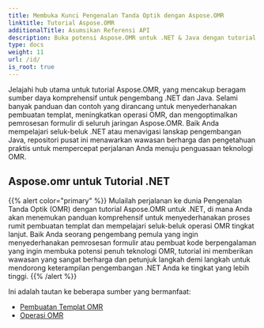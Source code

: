 ```yaml
---
title: Membuka Kunci Pengenalan Tanda Optik dengan Aspose.OMR
linktitle: Tutorial Aspose.OMR
additionalTitle: Asumsikan Referensi API
description: Buka potensi Aspose.OMR untuk .NET & Java dengan tutorial komprehensif. Sederhanakan pembuatan template & tingkatkan operasi OMR dengan mudah.
type: docs
weight: 11
url: /id/
is_root: true
---
```


Jelajahi hub utama untuk tutorial Aspose.OMR, yang mencakup beragam sumber daya komprehensif untuk pengembang .NET dan Java. Selami banyak panduan dan contoh yang dirancang untuk menyederhanakan pembuatan templat, meningkatkan operasi OMR, dan mengoptimalkan pemrosesan formulir di seluruh jaringan Aspose.OMR. Baik Anda mempelajari seluk-beluk .NET atau menavigasi lanskap pengembangan Java, repositori pusat ini menawarkan wawasan berharga dan pengetahuan praktis untuk mempercepat perjalanan Anda menuju penguasaan teknologi OMR.

## Aspose.omr untuk Tutorial .NET
{{% alert color="primary" %}}
Mulailah perjalanan ke dunia Pengenalan Tanda Optik (OMR) dengan tutorial Aspose.OMR untuk .NET, di mana Anda akan menemukan panduan komprehensif untuk menyederhanakan proses rumit pembuatan templat dan mempelajari seluk-beluk operasi OMR tingkat lanjut. Baik Anda seorang pengembang pemula yang ingin menyederhanakan pemrosesan formulir atau pembuat kode berpengalaman yang ingin membuka potensi penuh teknologi OMR, tutorial ini memberikan wawasan yang sangat berharga dan petunjuk langkah demi langkah untuk mendorong keterampilan pengembangan .NET Anda ke tingkat yang lebih tinggi.
{{% /alert %}}

Ini adalah tautan ke beberapa sumber yang bermanfaat:
 
- [Pembuatan Templat OMR](./net/omr-template-generation/)
- [Operasi OMR](./net/omr-operations/)